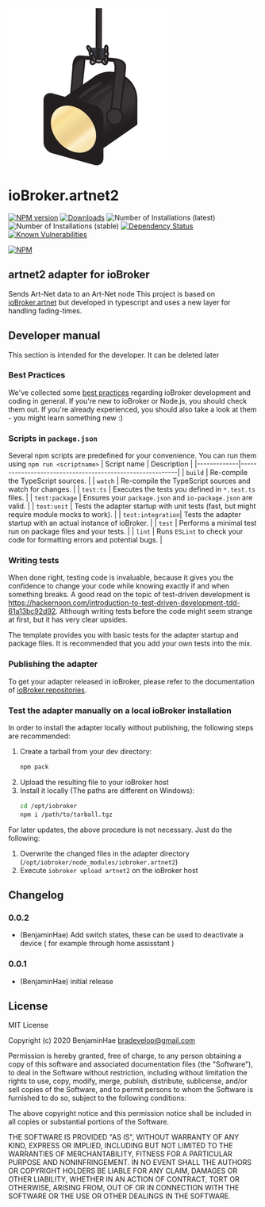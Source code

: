 ![Logo](admin/artnet2.png)
# ioBroker.artnet2

[![NPM version](http://img.shields.io/npm/v/iobroker.artnet2.svg)](https://www.npmjs.com/package/iobroker.artnet2)
[![Downloads](https://img.shields.io/npm/dm/iobroker.artnet2.svg)](https://www.npmjs.com/package/iobroker.artnet2)
![Number of Installations (latest)](http://iobroker.live/badges/artnet2-installed.svg)
![Number of Installations (stable)](http://iobroker.live/badges/artnet2-stable.svg)
[![Dependency Status](https://img.shields.io/david/BenjaminHae/iobroker.artnet2.svg)](https://david-dm.org/BenjaminHae/iobroker.artnet2)
[![Known Vulnerabilities](https://snyk.io/test/github/BenjaminHae/ioBroker.artnet2/badge.svg)](https://snyk.io/test/github/BenjaminHae/ioBroker.artnet2)

[![NPM](https://nodei.co/npm/iobroker.artnet2.png?downloads=true)](https://nodei.co/npm/iobroker.artnet2/)

## artnet2 adapter for ioBroker

Sends Art-Net data to an Art-Net node
This project is based on [ioBroker.artnet](https://github.com/ioBroker/ioBroker.artnet) but developed in typescript and uses a new layer for handling fading-times.

## Developer manual
This section is intended for the developer. It can be deleted later

### Best Practices
We've collected some [best practices](https://github.com/ioBroker/ioBroker.repositories#development-and-coding-best-practices) regarding ioBroker development and coding in general. If you're new to ioBroker or Node.js, you should
check them out. If you're already experienced, you should also take a look at them - you might learn something new :)

### Scripts in `package.json`
Several npm scripts are predefined for your convenience. You can run them using `npm run <scriptname>`
| Script name | Description                                              |
|-------------|----------------------------------------------------------|
| `build`    | Re-compile the TypeScript sources.                       |
| `watch`     | Re-compile the TypeScript sources and watch for changes. |
| `test:ts`   | Executes the tests you defined in `*.test.ts` files.     |
| `test:package`    | Ensures your `package.json` and `io-package.json` are valid. |
| `test:unit`       | Tests the adapter startup with unit tests (fast, but might require module mocks to work). |
| `test:integration`| Tests the adapter startup with an actual instance of ioBroker. |
| `test` | Performs a minimal test run on package files and your tests. |
| `lint` | Runs `ESLint` to check your code for formatting errors and potential bugs. |

### Writing tests
When done right, testing code is invaluable, because it gives you the 
confidence to change your code while knowing exactly if and when 
something breaks. A good read on the topic of test-driven development 
is https://hackernoon.com/introduction-to-test-driven-development-tdd-61a13bc92d92. 
Although writing tests before the code might seem strange at first, but it has very 
clear upsides.

The template provides you with basic tests for the adapter startup and package files.
It is recommended that you add your own tests into the mix.

### Publishing the adapter
To get your adapter released in ioBroker, please refer to the documentation 
of [ioBroker.repositories](https://github.com/ioBroker/ioBroker.repositories#requirements-for-adapter-to-get-added-to-the-latest-repository).

### Test the adapter manually on a local ioBroker installation
In order to install the adapter locally without publishing, the following steps are recommended:
1. Create a tarball from your dev directory:  
    ```bash
    npm pack
    ```
1. Upload the resulting file to your ioBroker host
1. Install it locally (The paths are different on Windows):
    ```bash
    cd /opt/iobroker
    npm i /path/to/tarball.tgz
    ```

For later updates, the above procedure is not necessary. Just do the following:
1. Overwrite the changed files in the adapter directory (`/opt/iobroker/node_modules/iobroker.artnet2`)
1. Execute `iobroker upload artnet2` on the ioBroker host

## Changelog

### 0.0.2
* (BenjaminHae) Add switch states, these can be used to deactivate a device ( for example through home assisstant )

### 0.0.1
* (BenjaminHae) initial release

## License
MIT License

Copyright (c) 2020 BenjaminHae <bradevelop@gmail.com>

Permission is hereby granted, free of charge, to any person obtaining a copy
of this software and associated documentation files (the "Software"), to deal
in the Software without restriction, including without limitation the rights
to use, copy, modify, merge, publish, distribute, sublicense, and/or sell
copies of the Software, and to permit persons to whom the Software is
furnished to do so, subject to the following conditions:

The above copyright notice and this permission notice shall be included in all
copies or substantial portions of the Software.

THE SOFTWARE IS PROVIDED "AS IS", WITHOUT WARRANTY OF ANY KIND, EXPRESS OR
IMPLIED, INCLUDING BUT NOT LIMITED TO THE WARRANTIES OF MERCHANTABILITY,
FITNESS FOR A PARTICULAR PURPOSE AND NONINFRINGEMENT. IN NO EVENT SHALL THE
AUTHORS OR COPYRIGHT HOLDERS BE LIABLE FOR ANY CLAIM, DAMAGES OR OTHER
LIABILITY, WHETHER IN AN ACTION OF CONTRACT, TORT OR OTHERWISE, ARISING FROM,
OUT OF OR IN CONNECTION WITH THE SOFTWARE OR THE USE OR OTHER DEALINGS IN THE
SOFTWARE.
